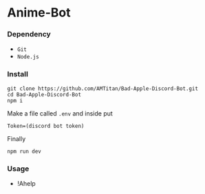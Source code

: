 # Anime-Bot
<h3>Dependency</h3>

- `Git`
- `Node.js`

<h3>Install</h3>

```
git clone https://github.com/AMTitan/Bad-Apple-Discord-Bot.git
cd Bad-Apple-Discord-Bot
npm i
```

Make a file called `.env` and inside put 
```
Token=(discord bot token)
```

Finally
```
npm run dev
```

<h3>Usage</h3>

- !Ahelp
